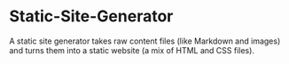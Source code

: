 # Static-Site-Generator
A static site generator takes raw content files (like Markdown and images) and turns them into a static website (a mix of HTML and CSS files).
